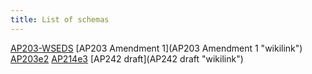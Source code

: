 ```yaml
---
title: List of schemas
---
```


[AP203-WSEDS](AP203-WSEDS "wikilink") [AP203 Amendment
1](AP203 Amendment 1 "wikilink") [AP203e2](AP203e2 "wikilink")
[AP214e3](AP214e3 "wikilink") [AP242 draft](AP242 draft "wikilink")
